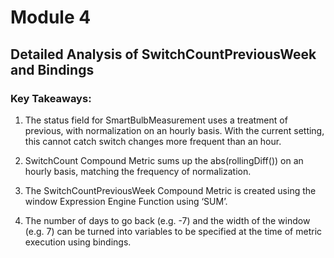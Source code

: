 # Module 4

## Detailed Analysis of SwitchCountPreviousWeek and Bindings

### Key Takeaways:

1. The status field for SmartBulbMeasurement uses a treatment of previous, with normalization on an hourly basis.  With the current setting, this cannot catch switch changes more frequent than an hour. 

2. SwitchCount Compound Metric sums up the abs(rollingDiff()) on an hourly basis, matching the frequency of normalization. 

3. The SwitchCountPreviousWeek Compound Metric is created using the window Expression Engine Function using ‘SUM’. 

4. The number of days to go back (e.g. -7) and the width of the window (e.g. 7) can be turned into variables to be specified at the time of metric execution using bindings.

